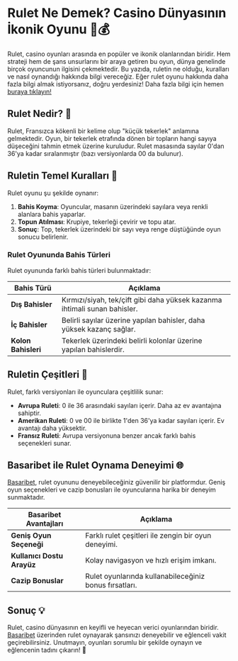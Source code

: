 # Rulet Ne Demek? Casino Dünyasının İkonik Oyunu 🎡💰

Rulet, casino oyunları arasında en popüler ve ikonik olanlarından biridir. Hem strateji hem de şans unsurlarını bir araya getiren bu oyun, dünya genelinde birçok oyuncunun ilgisini çekmektedir. Bu yazıda, ruletin ne olduğu, kuralları ve nasıl oynandığı hakkında bilgi vereceğiz. Eğer rulet oyunu hakkında daha fazla bilgi almak istiyorsanız, doğru yerdesiniz! Daha fazla bilgi için hemen [buraya tıklayın!](https://casinotr.link/gWCRZ4)

## Rulet Nedir? 🤔

Rulet, Fransızca kökenli bir kelime olup "küçük tekerlek" anlamına gelmektedir. Oyun, bir tekerlek etrafında dönen bir topların hangi sayıya düşeceğini tahmin etmek üzerine kuruludur. Rulet masasında sayılar 0'dan 36'ya kadar sıralanmıştır (bazı versiyonlarda 00 da bulunur).

## Ruletin Temel Kuralları 🎉

Rulet oyunu şu şekilde oynanır:

1. **Bahis Koyma**: Oyuncular, masanın üzerindeki sayılara veya renkli alanlara bahis yaparlar.
2. **Topun Atılması**: Krupiye, tekerleği çevirir ve topu atar.
3. **Sonuç**: Top, tekerlek üzerindeki bir sayı veya renge düştüğünde oyun sonucu belirlenir.

### Rulet Oyununda Bahis Türleri

Rulet oyununda farklı bahis türleri bulunmaktadır:

| Bahis Türü         | Açıklama                                              |
|--------------------|------------------------------------------------------|
| **Dış Bahisler**   | Kırmızı/siyah, tek/çift gibi daha yüksek kazanma ihtimali sunan bahisler. |
| **İç Bahisler**    | Belirli sayılar üzerine yapılan bahisler, daha yüksek kazanç sağlar. |
| **Kolon Bahisleri**| Tekerlek üzerindeki belirli kolonlar üzerine yapılan bahislerdir. |

## Ruletin Çeşitleri 🌟

Rulet, farklı versiyonları ile oyunculara çeşitlilik sunar:

- **Avrupa Ruleti**: 0 ile 36 arasındaki sayıları içerir. Daha az ev avantajına sahiptir.
- **Amerikan Ruleti**: 0 ve 00 ile birlikte 1'den 36'ya kadar sayıları içerir. Ev avantajı daha yüksektir.
- **Fransız Ruleti**: Avrupa versiyonuna benzer ancak farklı bahis seçenekleri sunar.

## Basaribet ile Rulet Oynama Deneyimi 🌐

[Basaribet](https://casinotr.link/gWCRZ4), rulet oyununu deneyebileceğiniz güvenilir bir platformdur. Geniş oyun seçenekleri ve cazip bonusları ile oyuncularına harika bir deneyim sunmaktadır.

| Basaribet Avantajları             | Açıklama                                              |
|-----------------------------------|------------------------------------------------------|
| **Geniş Oyun Seçeneği**           | Farklı rulet çeşitleri ile zengin bir oyun deneyimi. |
| **Kullanıcı Dostu Arayüz**        | Kolay navigasyon ve hızlı erişim imkanı.             |
| **Cazip Bonuslar**                | Rulet oyunlarında kullanabileceğiniz bonus fırsatları. |

## Sonuç 💡

Rulet, casino dünyasının en keyifli ve heyecan verici oyunlarından biridir. [Basaribet](https://casinotr.link/gWCRZ4) üzerinden rulet oynayarak şansınızı deneyebilir ve eğlenceli vakit geçirebilirsiniz. Unutmayın, oyunları sorumlu bir şekilde oynayın ve eğlencenin tadını çıkarın! 🎊

